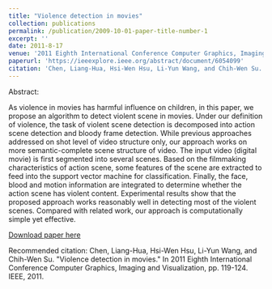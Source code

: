 ```yaml
---
title: "Violence detection in movies"
collection: publications
permalink: /publication/2009-10-01-paper-title-number-1
excerpt: ''
date: 2011-8-17
venue: '2011 Eighth International Conference Computer Graphics, Imaging and Visualization'
paperurl: 'https://ieeexplore.ieee.org/abstract/document/6054099'
citation: 'Chen, Liang-Hua, Hsi-Wen Hsu, Li-Yun Wang, and Chih-Wen Su. "Violence detection in movies." In 2011 Eighth International Conference Computer Graphics, Imaging and Visualization, pp. 119-124. IEEE, 2011.'
---
```

Abstract: </br>

As violence in movies has harmful influence on children, in this paper, we propose an algorithm to detect violent scene in movies. Under our definition of violence, the task of violent scene detection is decomposed into action scene detection and bloody frame detection. While previous approaches addressed on shot level of video structure only, our approach works on more semantic-complete scene structure of video. The input video (digital movie) is first segmented into several scenes. Based on the filmmaking characteristics of action scene, some features of the scene are extracted to feed into the support vector machine for classification. Finally, the face, blood and motion information are integrated to determine whether the action scene has violent content. Experimental results show that the proposed approach works reasonably well in detecting most of the violent scenes. Compared with related work, our approach is computationally simple yet effective.

[Download paper here](https://ieeexplore.ieee.org/abstract/document/6054099)

Recommended citation: Chen, Liang-Hua, Hsi-Wen Hsu, Li-Yun Wang, and Chih-Wen Su. "Violence detection in movies." In 2011 Eighth International Conference Computer Graphics, Imaging and Visualization, pp. 119-124. IEEE, 2011.
